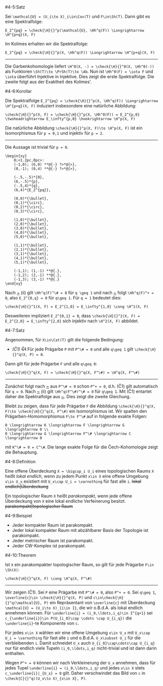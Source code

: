 #4-5:Satz

Sei `\mathcal{U} = (U_i\to X)_i\in\Cov(T)` und `F\in\Sh(T)`. Dann gibt es eine Spektralfolge:

    E_2^{pq} = \check{\H}{}^p(\mathcal{U}, \Hh^q(F)) \Longrightarrow \H^{p+q}(X, F)

Im Kolimes erhalten wir die Spektralfolge:

    E_2^{pq} = \check{\H}{}^p(X, \Hh^q(F)) \Longrightarrow \H^{p+q}(X, F)

---

Die Garbenkohomologie liefert `\H^0(X, -) = \check{\H}{}^0(X, \Hh^0(-))` als Funktoren `\Sh(T)\to \PrSh(T)\to \Ab`. Nun ist `\Hh^0(F) = \iota F` und `\iota` überführt Injektive in Injektive. Dies zeigt die erste Spektralfolge. Die zweite folgt aus der Exaktheit des Kolimes'.

#4-6:Korollar

Die Spektralfolge `E_2^{pq} = \check{\H}{}^p(X, \Hh^q(F)) \Longrightarrow \H^{p+q}(X, F)` induziert insbesondere eine natürliche Abbildung:

    \check{\H}{}^p(X, F) = \check{\H}{}^p(X, \Hh^0(F)) = E_2^{p,0} \twoheadrightarrow E_\infty^{p,0} \hookrightarrow \H^p(X, F)

Die natürliche Abbildung `\check{\H}{}^p(X, F)\to \H^p(X, F)` ist ein Isomorphismus für `p = 0,1` und injektiv für `p = 2`.

---

Die Aussage ist trivial für `p = 0`.

    \begin{xy}
        0;<1.2pc,0pc>:
        (-1,0); (6,0) **@{-} ?>*@{>},
        (0,-1); (0,4) **@{-} ?>*@{>},

        (-.5,-.5)*{0},
        (6,-.5)*{p},
        (-.5,4)*{q},
        (6,4)*{E_2^{pq}},

        (0,0)*{\bullet},
        (0,1)*{\circ},
        (0,2)*{\circ},
        (0,3)*{\circ},

        (1,0)*{\bullet},
        (2,0)*{\bullet},
        (3,0)*{\bullet},
        (4,0)*{\bullet},
        (5,0)*{\bullet},

        (1,1)*{\bullet},
        (2,1)*{\bullet},
        (3,1)*{\bullet},
        (4,1)*{\bullet},
        (5,1)*{\bullet},

        (-1,1); (1,-1) **@{.},
        (-1,2); (2,-1) **@{.},
        (-1,3); (3,-1) **@{.}
    \end{xy}

Nach [~](#4-4) (ii) gilt `\Hh^q(F)^\# = 0` für `q \geq 1` und nach [~](#3-21) folgt `\Hh^q(F)^+ = 0`, also `E_2^{0,q} = 0` für `q\geq 1`. Für `q = 1` bedeutet dies:

    \check{\H}{}^1(X, F) = E_2^{1,0} = E_\infty^{1,0} \cong \H^1(X, F)

Desweiteren impliziert `E_2^{0,1} = 0`, dass `\check{\H}{}^2(X, F) = E_2^{2,0} = E_\infty^{2,0}` sich injektiv nach `\H^2(X, F)` abbildet.

#4-7:Satz

Angenommen, für `X\in\Cat(T)` gilt die folgende Bedingung:

* *(Č1)* ~~Č1~~ Für jede Prägarbe `P` mit `P^\# = 0` und alle `q\geq 1` gilt `\check{\H}{}^q(X, P) = 0`.

Dann gilt für jede Prägarbe `F` und alle `q\geq 0`:

    \check{\H}{}^q(X, F) = \check{\H}{}^q(X, F^\#) = \H^q(X, F^\#)

---

Zunächst folgt nach [~](#3-21) aus `P^\# = 0` schon `P^+ = 0`, d.h. (Č1) gilt automatisch für `q = 0`. Nach [~](#4-4) (ii) gilt `\Hh^q(F^\#)^\# = 0` für `q\geq 1`. Mit (Č1) entartet daher die Spektralfolge aus [~](#4-5). Dies zeigt die zweite Gleichung.

Bleibt zu zeigen, dass für jede Prägarbe `F` die Abbildung `\check{\H}{}^q(X, F)\to \check{\H}{}^q(X, F^\#)` ein Isomorphismus ist. Wir spalten den Prägarben-Homomorphismus `F\to F^\#` auf in folgende exakte Folgen:

    0 \longrightarrow K \longrightarrow F \longrightarrow G \longrightarrow 0 \\
    0 \longrightarrow G \longrightarrow F^\# \longrightarrow C \longrightarrow 0

mit `K^\# = 0 = C^\#`. Die lange exakte Folge für die Čech-Kohomologie zeigt die Behauptung.

#4-8:Definition

Eine offene Überdeckung `X = \bigcup_i U_i` eines topologischen Raums `X` heißt *lokal endlich*, wenn zu jedem Punkt `x\in X` eine offene Umgebung `x\in U_x` existiert mit `U_x\cap U_i = \varnothing` für fast alle `i`. ~~lokal endlich|Überdeckung~~

Ein topologischer Raum `X` heißt *parakompakt*, wenn jede offene Überdeckung von `X` eine lokal endliche Verfeinerung besitzt. ~~parakompakt|topologischer Raum~~

#4-9:Beispiel

* Jeder kompakter Raum ist parakompakt.
* Jeder lokal kompakter Raum mit abzählbarer Basis der Topologie ist parakompakt.
* Jeder metrischer Raum ist parakompakt.
* Jeder CW-Komplex ist parakompakt.

#4-10:Theorem

Ist `X` ein parakompakter topologischer Raum, so gilt für jede Prägarbe `F\in \Sh(X)`:

    \check{\H}{}^q(X, F) \cong \H^q(X, F^\#)

---

Wir zeigen (Č1). Sei `P` eine Prägarbe mit `P^\# = 0`, also `P^+ = 0`. Sei `q\geq 1`, `\overline{c}\in \check{\H}{}^q(X, P)` und `c\in\check{\H}{}^q(\mathcal{U}, P)` ein Repräsentant von `\overline{c}` mit Überdeckung `\mathcal{U} = (U_i\to X)_{i\in I}`, die wir o.B.d.A. als lokal endlich annehmen können. Für `\underline{i} = (i_0,\ldots,i_q)\in I^{q+1}` sei `c_{\underline{i}}\in P(U_{i_0}\cap \cdots \cap U_{i_q})` die `\underline{i}`-te Komponente von `c`.

Für jedes `x\in X` wählen wir eine offene Umgebung `x\in U_x` mit `U_x\cap U_i = \varnothing` für fast alle `i` und o.B.d.A. `U_x\subset U_i` für die verbleibenden `i`. Damit schneidet `U_x` auch `U_{i_0}\cap\cdots\cap U_{i_q}` nur für endlich viele Tupeln `(i_0,\ldots,i_q)` nicht-trivial und ist dann darin enthalten.

Wegen `P^+ = 0` können wir nach Verkleinerung der `U_x` annehmen, dass für jedes Tupel `\underline{i} = (i_0,\ldots,i_q)` und jedes `x\in X` stets `c_\underline{i}|_{U_x} = 0` gilt. Daher verschwindet das Bild von `c` in `\check{C}{}^q((U_x\to X)_{x\in X}, P)`.
